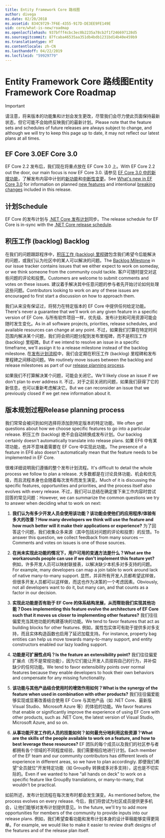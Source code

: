 ```yaml
---
title: Entity Framework Core 路线图
author: divega
ms.date: 02/20/2018
ms.assetid: 834C9729-7F6E-4355-917D-DE3EE9FE149E
uid: core/what-is-new/roadmap
ms.openlocfilehash: 937bfff4cbc3ec0b2235a78cb2f1f246697128d5
ms.sourcegitcommit: 87fcaba46535aa351db4bdb1231bd14b40e459b9
ms.translationtype: HT
ms.contentlocale: zh-CN
ms.lasthandoff: 04/22/2019
ms.locfileid: "59929779"
---
```

# <a name="entity-framework-core-roadmap"></a><span data-ttu-id="518c4-102">Entity Framework Core 路线图</span><span class="sxs-lookup"><span data-stu-id="518c4-102">Entity Framework Core Roadmap</span></span>

> [!IMPORTANT]
> <span data-ttu-id="518c4-103">请注意，将来版本的功能集和计划会发生更改，尽管我们会尽力使此页面保持最新状态，但它可能不会始终反映我们的最新计划。</span><span class="sxs-lookup"><span data-stu-id="518c4-103">Please note that the feature sets and schedules of future releases are always subject to change, and although we will try to keep this page up to date, it may not reflect our latest plans at all times.</span></span>

## <a name="ef-core-30"></a><span data-ttu-id="518c4-104">EF Core 3.0</span><span class="sxs-lookup"><span data-stu-id="518c4-104">EF Core 3.0</span></span>

<span data-ttu-id="518c4-105">EF Core 2.2 发布后，我们现在将重点放在 EF Core 3.0 上。</span><span class="sxs-lookup"><span data-stu-id="518c4-105">With EF Core 2.2 out the door, our main focus is now EF Core 3.0.</span></span>
<span data-ttu-id="518c4-106">请参见 [EF Core 3.0 中的新增功能](xref:core/what-is-new/ef-core-3.0/index)，了解发布内容中计划的[新功能](xref:core/what-is-new/ef-core-3.0/features)和[中断性变更](xref:core/what-is-new/ef-core-3.0/breaking-changes)。</span><span class="sxs-lookup"><span data-stu-id="518c4-106">See [What's new in EF Core 3.0](xref:core/what-is-new/ef-core-3.0/index) for information on planned [new features](xref:core/what-is-new/ef-core-3.0/features) and intentional [breaking changes](xref:core/what-is-new/ef-core-3.0/breaking-changes) included in this release.</span></span>

## <a name="schedule"></a><span data-ttu-id="518c4-107">计划</span><span class="sxs-lookup"><span data-stu-id="518c4-107">Schedule</span></span>

<span data-ttu-id="518c4-108">EF Core 的发布计划与 [.NET Core 发布计划](https://github.com/dotnet/core/blob/master/roadmap.md)同步。</span><span class="sxs-lookup"><span data-stu-id="518c4-108">The release schedule for EF Core is in-sync with the [.NET Core release schedule](https://github.com/dotnet/core/blob/master/roadmap.md).</span></span>

## <a name="backlog"></a><span data-ttu-id="518c4-109">积压工作 (backlog) </span><span class="sxs-lookup"><span data-stu-id="518c4-109">Backlog</span></span>

<span data-ttu-id="518c4-110">在我们的问题跟踪程序中，[积压工作 (backlog) 里程碑](https://github.com/aspnet/EntityFrameworkCore/issues?q=is%3Aopen+is%3Aissue+milestone%3ABacklog+sort%3Areactions-%2B1-desc)包含我们希望今后能解决的问题，或我们认为社区中的某人可以解决的问题。</span><span class="sxs-lookup"><span data-stu-id="518c4-110">The [Backlog Milestone](https://github.com/aspnet/EntityFrameworkCore/issues?q=is%3Aopen+is%3Aissue+milestone%3ABacklog+sort%3Areactions-%2B1-desc) in our issue tracker contains issues that we either expect to work on someday, or we think someone from the community could tackle.</span></span>
<span data-ttu-id="518c4-111">客户可随时提交对这些问题的评论和投票。</span><span class="sxs-lookup"><span data-stu-id="518c4-111">Customers are welcome to submit comments and votes on these issues.</span></span>
<span data-ttu-id="518c4-112">建议着手解决其中任意问题的参与者先开始讨论如何处理这些问题。</span><span class="sxs-lookup"><span data-stu-id="518c4-112">Contributors looking to work on any of these issues are encouraged to first start a discussion on how to approach them.</span></span>

<span data-ttu-id="518c4-113">我们从来没有保证过，将努力在特定版本的 EF Core 中提供任何给定功能。</span><span class="sxs-lookup"><span data-stu-id="518c4-113">There's never a guarantee that we'll work on any given feature in a specific version of EF Core.</span></span>
<span data-ttu-id="518c4-114">与所有软件项目一样，优先级、发布计划和可用资源可能会随时发生变化。</span><span class="sxs-lookup"><span data-stu-id="518c4-114">As in all software projects, priorities, release schedules, and available resources can change at any point.</span></span>
<span data-ttu-id="518c4-115">不过，如果我们打算在特定时间范围内解决某个问题，我们将会把问题分配到发布里程碑，而不是积压工作 (backlog) 里程碑。</span><span class="sxs-lookup"><span data-stu-id="518c4-115">But if we intend to resolve an issue in a specific timeframe, we'll assign it to a release milestone instead of the backlog milestone.</span></span>
<span data-ttu-id="518c4-116">在[发布计划流程](#release-planning-process)中，我们会定期在积压工作 (backlog) 里程碑和发布里程碑之间移动问题。</span><span class="sxs-lookup"><span data-stu-id="518c4-116">We routinely move issues between the backlog and release milestones as part of our [release planning process](#release-planning-process).</span></span>

<span data-ttu-id="518c4-117">如果我们不打算解决某个问题，可能会关闭它。</span><span class="sxs-lookup"><span data-stu-id="518c4-117">We'll likely close an issue if we don't plan to ever address it.</span></span>
<span data-ttu-id="518c4-118">不过，对于之前关闭的问题，如果我们获得了它的新信息，也可以重新考虑解决它。</span><span class="sxs-lookup"><span data-stu-id="518c4-118">But we can reconsider an issue that we previously closed if we get new information about it.</span></span>

## <a name="release-planning-process"></a><span data-ttu-id="518c4-119">版本规划过程</span><span class="sxs-lookup"><span data-stu-id="518c4-119">Release planning process</span></span>

<span data-ttu-id="518c4-120">我们常常会被问到如何选择将添加到特定版本的特定功能。</span><span class="sxs-lookup"><span data-stu-id="518c4-120">We often get questions about how we choose specific features to go into a particular release.</span></span>
<span data-ttu-id="518c4-121">积压工作 (backlog) 绝不会自动转换成发布计划。</span><span class="sxs-lookup"><span data-stu-id="518c4-121">Our backlog certainly doesn't automatically translate into release plans.</span></span>
<span data-ttu-id="518c4-122">如果 EF6 中有某项功能，也并不意味着需要在 EF Core 中实现此功能。</span><span class="sxs-lookup"><span data-stu-id="518c4-122">The presence of a feature in EF6 also doesn't automatically mean that the feature needs to be implemented in EF Core.</span></span>

<span data-ttu-id="518c4-123">很难详细说明我们遵循的整个发布计划流程。</span><span class="sxs-lookup"><span data-stu-id="518c4-123">It's difficult to detail the whole process we follow to plan a release.</span></span>
<span data-ttu-id="518c4-124">大多数都是在讨论具体功能、机会和优先级，而且流程本身也会随着每次发布而发生演变。</span><span class="sxs-lookup"><span data-stu-id="518c4-124">Much of it is discussing the specific features, opportunities and priorities, and the process itself also evolves with every release.</span></span>
<span data-ttu-id="518c4-125">不过，我们可以总结在确定接下来工作内容时尝试回答的常见问题：</span><span class="sxs-lookup"><span data-stu-id="518c4-125">However, we can summarize the common questions we try to answer when deciding what to work on next:</span></span>

1. <span data-ttu-id="518c4-126">**我们认为有多少开发人员会使用该功能？该功能会使他们的应用程序/体验有多大的改善？**</span><span class="sxs-lookup"><span data-stu-id="518c4-126">**How many developers we think will use the feature and how much better will it make their applications or experience?**</span></span> <span data-ttu-id="518c4-127">为了回答这个问题，我们收集众多来源（其中包括对问题的评论和投票）的反馈。</span><span class="sxs-lookup"><span data-stu-id="518c4-127">To answer this question, we collect feedback from many sources — Comments and votes on issues is one of those sources.</span></span>

2. <span data-ttu-id="518c4-128">**在尚未实现此功能的情况下，用户可用的变通方法是什么？**</span><span class="sxs-lookup"><span data-stu-id="518c4-128">**What are the workarounds people can use if we don't implement this feature yet?**</span></span> <span data-ttu-id="518c4-129">例如，许多开发人员可以映射联接表，以解决缺少本机多对多支持的问题。</span><span class="sxs-lookup"><span data-stu-id="518c4-129">For example, many developers can map a join table to work around lack of native many-to-many support.</span></span> <span data-ttu-id="518c4-130">显然，并非所有开发人员都希望这样做，但很多开发人员都可以这样做，而这也作为决策的一个考虑因素。</span><span class="sxs-lookup"><span data-stu-id="518c4-130">Obviously, not all developers want to do it, but many can, and that counts as a factor in our decision.</span></span>

3. <span data-ttu-id="518c4-131">**实现此功能是否有助于 EF Core 的体系结构发展，从而帮助我们实现其他功能？**</span><span class="sxs-lookup"><span data-stu-id="518c4-131">**Does implementing this feature evolve the architecture of EF Core such that it moves us closer to implementing other features?**</span></span> <span data-ttu-id="518c4-132">我们往往偏爱充当其他功能的构建基块的功能。</span><span class="sxs-lookup"><span data-stu-id="518c4-132">We tend to favor features that act as building blocks for other features.</span></span> <span data-ttu-id="518c4-133">例如，属性包实体可有助于提供多对多支持，而且实体构造函数也启用了延迟加载支持。</span><span class="sxs-lookup"><span data-stu-id="518c4-133">For instance, property bag entities can help us move towards many-to-many support, and entity constructors enabled our lazy loading support.</span></span>

4. <span data-ttu-id="518c4-134">**功能是可扩展性点吗？**</span><span class="sxs-lookup"><span data-stu-id="518c4-134">**Is the feature an extensibility point?**</span></span> <span data-ttu-id="518c4-135">我们往往偏爱扩展点（而不是常规功能），因为它们能让开发人员挂钩自己的行为，并补偿缺少的任何功能。</span><span class="sxs-lookup"><span data-stu-id="518c4-135">We tend to favor extensibility points over normal features because they enable developers to hook their own behaviors and compensate for any missing functionality.</span></span>

5. <span data-ttu-id="518c4-136">**该功能与其他产品结合使用时的增效作用如何？**</span><span class="sxs-lookup"><span data-stu-id="518c4-136">**What is the synergy of the feature when used in combination with other products?**</span></span> <span data-ttu-id="518c4-137">我们往往偏爱能够实现或显著改善结合使用 EF Core 与其他产品（如 .NET Core、最新版 Visual Studio、Microsoft Azure 等）的体验的功能。</span><span class="sxs-lookup"><span data-stu-id="518c4-137">We favor features that enable or significantly improve the experience of using EF Core with other products, such as .NET Core, the latest version of Visual Studio, Microsoft Azure, and so on.</span></span>

6. <span data-ttu-id="518c4-138">**从事功能开发工作的人员的技能如何？如何最充分地利用这些资源？**</span><span class="sxs-lookup"><span data-stu-id="518c4-138">**What are the skills of the people available to work on a feature, and how to best leverage these resources?**</span></span> <span data-ttu-id="518c4-139">EF 团队的每个成员以及我们的社区参与者都拥有各个领域的不同程度经验，我们需要相应地进行计划。</span><span class="sxs-lookup"><span data-stu-id="518c4-139">Each member of the EF team and our community contributors has different levels of experience in different areas, so we have to plan accordingly.</span></span> <span data-ttu-id="518c4-140">即便我们希望“全员就位”开发特定功能（如 GroupBy 转换或多对多支持），这也是不切实际的。</span><span class="sxs-lookup"><span data-stu-id="518c4-140">Even if we wanted to have "all hands on deck" to work on a specific feature like GroupBy translations, or many-to-many, that wouldn't be practical.</span></span>

<span data-ttu-id="518c4-141">如前所述，发布计划流程在每次发布时都会发生演变。</span><span class="sxs-lookup"><span data-stu-id="518c4-141">As mentioned before, the process evolves on every release.</span></span>
<span data-ttu-id="518c4-142">今后，我们将尝试为社区成员提供更多机会，让他们能够对发布计划提供意见。</span><span class="sxs-lookup"><span data-stu-id="518c4-142">In the future, we'll try to add more opportunities for members of the community to provide inputs into our release plans.</span></span>
<span data-ttu-id="518c4-143">例如，我们希望查看功能和发布计划本身的设计草稿能够变得更简单。</span><span class="sxs-lookup"><span data-stu-id="518c4-143">For example, we would like to make it easier to review draft designs of the features and of the release plan itself.</span></span>

